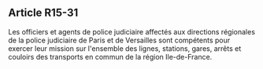 Article R15-31
----
Les officiers et agents de police judiciaire affectés aux directions régionales
de la police judiciaire de Paris et de Versailles sont compétents pour exercer
leur mission sur l'ensemble des lignes, stations, gares, arrêts et couloirs des
transports en commun de la région Ile-de-France.
